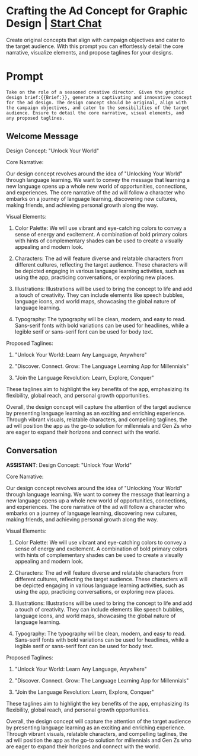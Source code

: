 

# Crafting the Ad Concept for Graphic Design | [Start Chat](https://gptcall.net/chat.html?data=%7B%22contact%22%3A%7B%22id%22%3A%224mY-nAQknnYGmNhMZ4DSz%22%2C%22flow%22%3Atrue%7D%7D)
Create original concepts that align with campaign objectives and cater to the target audience. With this prompt you can effortlessly detail the core narrative, visualize elements, and propose taglines for your designs. 

# Prompt

```
Take on the role of a seasoned creative director. Given the graphic design brief:{{Brief:}}, generate a captivating and innovative concept for the ad design. The design concept should be original, align with the campaign objectives, and cater to the sensibilities of the target audience. Ensure to detail the core narrative, visual elements, and any proposed taglines.
```

## Welcome Message
Design Concept: "Unlock Your World"



Core Narrative:

Our design concept revolves around the idea of "Unlocking Your World" through language learning. We want to convey the message that learning a new language opens up a whole new world of opportunities, connections, and experiences. The core narrative of the ad will follow a character who embarks on a journey of language learning, discovering new cultures, making friends, and achieving personal growth along the way.



Visual Elements:

1. Color Palette: We will use vibrant and eye-catching colors to convey a sense of energy and excitement. A combination of bold primary colors with hints of complementary shades can be used to create a visually appealing and modern look.



2. Characters: The ad will feature diverse and relatable characters from different cultures, reflecting the target audience. These characters will be depicted engaging in various language learning activities, such as using the app, practicing conversations, or exploring new places.



3. Illustrations: Illustrations will be used to bring the concept to life and add a touch of creativity. They can include elements like speech bubbles, language icons, and world maps, showcasing the global nature of language learning.



4. Typography: The typography will be clean, modern, and easy to read. Sans-serif fonts with bold variations can be used for headlines, while a legible serif or sans-serif font can be used for body text.



Proposed Taglines:

1. "Unlock Your World: Learn Any Language, Anywhere"

2. "Discover. Connect. Grow: The Language Learning App for Millennials"

3. "Join the Language Revolution: Learn, Explore, Conquer"



These taglines aim to highlight the key benefits of the app, emphasizing its flexibility, global reach, and personal growth opportunities.



Overall, the design concept will capture the attention of the target audience by presenting language learning as an exciting and enriching experience. Through vibrant visuals, relatable characters, and compelling taglines, the ad will position the app as the go-to solution for millennials and Gen Zs who are eager to expand their horizons and connect with the world.

## Conversation

**ASSISTANT**: Design Concept: "Unlock Your World"



Core Narrative:

Our design concept revolves around the idea of "Unlocking Your World" through language learning. We want to convey the message that learning a new language opens up a whole new world of opportunities, connections, and experiences. The core narrative of the ad will follow a character who embarks on a journey of language learning, discovering new cultures, making friends, and achieving personal growth along the way.



Visual Elements:

1. Color Palette: We will use vibrant and eye-catching colors to convey a sense of energy and excitement. A combination of bold primary colors with hints of complementary shades can be used to create a visually appealing and modern look.



2. Characters: The ad will feature diverse and relatable characters from different cultures, reflecting the target audience. These characters will be depicted engaging in various language learning activities, such as using the app, practicing conversations, or exploring new places.



3. Illustrations: Illustrations will be used to bring the concept to life and add a touch of creativity. They can include elements like speech bubbles, language icons, and world maps, showcasing the global nature of language learning.



4. Typography: The typography will be clean, modern, and easy to read. Sans-serif fonts with bold variations can be used for headlines, while a legible serif or sans-serif font can be used for body text.



Proposed Taglines:

1. "Unlock Your World: Learn Any Language, Anywhere"

2. "Discover. Connect. Grow: The Language Learning App for Millennials"

3. "Join the Language Revolution: Learn, Explore, Conquer"



These taglines aim to highlight the key benefits of the app, emphasizing its flexibility, global reach, and personal growth opportunities.



Overall, the design concept will capture the attention of the target audience by presenting language learning as an exciting and enriching experience. Through vibrant visuals, relatable characters, and compelling taglines, the ad will position the app as the go-to solution for millennials and Gen Zs who are eager to expand their horizons and connect with the world.

